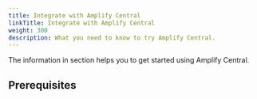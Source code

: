 ```yaml
---
title: Integrate with Amplify Central
linkTitle: Integrate with Amplify Central
weight: 300
description: What you need to know to try Amplify Central.
---
```


The information in section helps you to get started using Amplify Central.

## Prerequisites